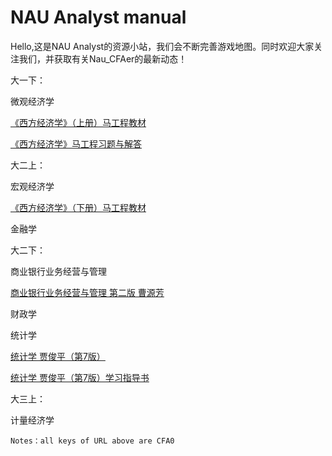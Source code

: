# NAU Analyst manual

Hello,这是NAU Analyst的资源小站，我们会不断完善游戏地图。同时欢迎大家关注我们，并获取有关Nau_CFAer的最新动态！

大一下：

微观经济学

[《西方经济学》（上册）马工程教材](https://tinyurl.com/yecqcfbz )

[《西方经济学》马工程习题与解答](https://tinyurl.com/yjyznwwf)

大二上：

宏观经济学

[《西方经济学》（下册）马工程教材](https://tinyurl.com/yzf2qr2z)

金融学

大二下：

商业银行业务经营与管理

[商业银行业务经营与管理 第二版 曹源芳](https://tinyurl.com/yjbs4pe7)

财政学

统计学

[统计学 贾俊平（第7版）](https://tinyurl.com/ydr2t57p )

[统计学 贾俊平（第7版）学习指导书](https://tinyurl.com/ygep7z2q )

大三上：

计量经济学

`Notes：all keys of URL above are CFA0`